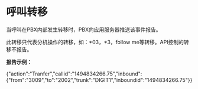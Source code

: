 

# 呼叫转移

当呼叫在PBX内部发生转移时，PBX向应用服务器推送该事件报告。

此转移只代表分机操作的转移，如：\*03，\*3，follow me等转移。API控制的转移不报告。

**报告示例：**

{"action":"Tranfer","callid":"1494834266.75","inbound":{"from":"3009","to":"2002","trunk":"DIGIT1","inboundid":"1494834266.75"}}

